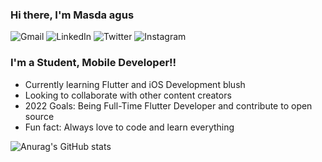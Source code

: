 ### Hi there, I'm Masda agus

![Gmail](https://img.shields.io/badge/masdaagusruswoko@gmail.com-D14836?style=plastic&logo=gmail&logoColor=white) ![LinkedIn](https://img.shields.io/badge/MasdaAgus-%230077B5.svg?style=plastic&logo=linkedin&logoColor=white) ![Twitter](https://img.shields.io/badge/@jinsmadav-%231DA1F2.svg?style=plastic&logo=Twitter&logoColor=white) ![Instagram](https://img.shields.io/badge/masdaagus-%23E4405F.svg?style=plastic&logo=Instagram&logoColor=white)






### I'm a Student, Mobile Developer!!
- Currently learning Flutter and iOS Development blush
- Looking to collaborate with other content creators
- 2022 Goals: Being Full-Time Flutter Developer and contribute to open source
- Fun fact: Always love to code and learn everything 

![Anurag's GitHub stats](https://github-readme-stats.vercel.app/api?username=masdaagus&show_icons=true&theme=dracula) 
<!-- [![GitHub Streak](https://github-readme-streak-stats.herokuapp.com/?user=masdaagus&theme=dark&hide_border=true)](https://git.io/streak-stats) -->
